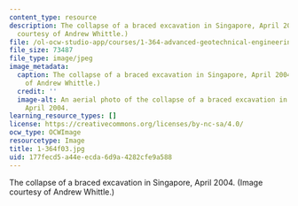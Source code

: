 ```yaml
---
content_type: resource
description: The collapse of a braced excavation in Singapore, April 2004. (Image
  courtesy of Andrew Whittle.)
file: /ol-ocw-studio-app/courses/1-364-advanced-geotechnical-engineering-fall-2003/177fecd5a44eecda6d9a4282cfe9a588_1-364f03.jpg
file_size: 73487
file_type: image/jpeg
image_metadata:
  caption: The collapse of a braced excavation in Singapore, April 2004. (Image courtesy
    of Andrew Whittle.)
  credit: ''
  image-alt: An aerial photo of the collapse of a braced excavation in Singapore,
    April 2004.
learning_resource_types: []
license: https://creativecommons.org/licenses/by-nc-sa/4.0/
ocw_type: OCWImage
resourcetype: Image
title: 1-364f03.jpg
uid: 177fecd5-a44e-ecda-6d9a-4282cfe9a588
---
```

The collapse of a braced excavation in Singapore, April 2004. (Image courtesy of Andrew Whittle.)